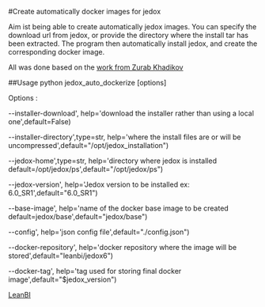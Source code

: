 #Create automatically docker images for jedox

Aim ist being able to create automatically jedox images. You can specify the download url from jedox,
or provide the directory where the install tar has been extracted. The program then automatically install jedox, 
and create the corresponding docker image.

All was done based on the [work from Zurab Khadikov](https://github.com/zkhadikov/dockerize_jedox/)


##Usage
python jedox_auto_dockerize [options]

Options :

--installer-download', help='download the installer rather than using a local one',default=False)

--installer-directory',type=str, help='where the install files are or will be uncompressed',default="/opt/jedox_installation")

--jedox-home',type=str, help='directory where jedox is installed default=/opt/jedox/ps',default="/opt/jedox/ps")

--jedox-version', help='Jedox version to be installed ex: 6.0_SR1',default="6.0_SR1")

--base-image', help='name of the docker base image to be created default=jedox/base',default="jedox/base")

--config', help='json config file',default="./config.json")

--docker-repository', help='docker repository where the image will be stored',default="leanbi/jedox6")

--docker-tag', help='tag used for storing final docker image',default="$jedox_version")


[LeanBI](http://leanbi.ch/big-data/)